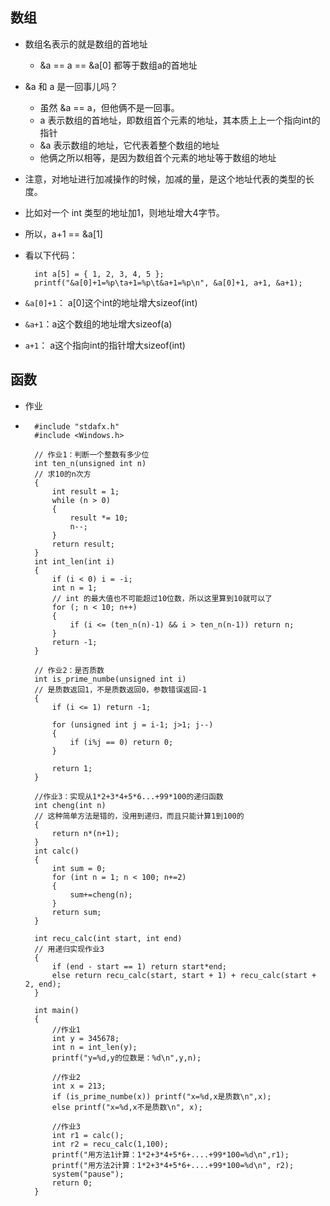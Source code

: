 ## 数组
* 数组名表示的就是数组的首地址
	* &a == a == &a[0]  都等于数组a的首地址
* &a 和 a 是一回事儿吗？
	* 虽然 &a == a，但他俩不是一回事。
	* a 表示数组的首地址，即数组首个元素的地址，其本质上上一个指向int的指针
	* &a 表示数组的地址，它代表着整个数组的地址
	* 他俩之所以相等，是因为数组首个元素的地址等于数组的地址
* 注意，对地址进行加减操作的时候，加减的量，是这个地址代表的类型的长度。
* 比如对一个 int 类型的地址加1，则地址增大4字节。
* 所以，a+1 == &a[1]
* 看以下代码：

		int a[5] = { 1, 2, 3, 4, 5 };
		printf("&a[0]+1=%p\ta+1=%p\t&a+1=%p\n", &a[0]+1, a+1, &a+1);
* `&a[0]+1`： a[0]这个int的地址增大sizeof(int)
* `&a+1`：a这个数组的地址增大sizeof(a)
* `a+1`： a这个指向int的指针增大sizeof(int)

## 函数

* 作业
* 
		#include "stdafx.h"
		#include <Windows.h>
		
		// 作业1：判断一个整数有多少位
		int ten_n(unsigned int n) 
		// 求10的n次方
		{
			int result = 1;
			while (n > 0)
			{
				result *= 10;
				n--;
			}
			return result;
		}
		int int_len(int i)
		{
			if (i < 0) i = -i;
			int n = 1;
			// int 的最大值也不可能超过10位数，所以这里算到10就可以了
			for (; n < 10; n++)
			{
				if (i <= (ten_n(n)-1) && i > ten_n(n-1)) return n;
			}
			return -1;
		}
		
		// 作业2：是否质数
		int is_prime_numbe(unsigned int i)
		// 是质数返回1，不是质数返回0，参数错误返回-1
		{
			if (i <= 1) return -1;
			
			for (unsigned int j = i-1; j>1; j--)
			{
				if (i%j == 0) return 0;
			}
		
			return 1;
		}
		
		//作业3：实现从1*2+3*4+5*6...+99*100的递归函数
		int cheng(int n)
		// 这种简单方法是错的，没用到递归，而且只能计算1到100的
		{
			return n*(n+1);
		}
		int calc()
		{
			int sum = 0;
			for (int n = 1; n < 100; n+=2)
			{
				sum+=cheng(n);
			}
			return sum;
		}
		
		int recu_calc(int start, int end)
		// 用递归实现作业3
		{
			if (end - start == 1) return start*end;
			else return recu_calc(start, start + 1) + recu_calc(start + 2, end);
		}
		
		int main()
		{
			//作业1
			int y = 345678;
			int n = int_len(y);
			printf("y=%d,y的位数是：%d\n",y,n);
		
			//作业2
			int x = 213;
			if (is_prime_numbe(x)) printf("x=%d,x是质数\n",x);
			else printf("x=%d,x不是质数\n", x);
		
			//作业3
			int r1 = calc();
			int r2 = recu_calc(1,100);
			printf("用方法1计算：1*2+3*4+5*6+....+99*100=%d\n",r1);
			printf("用方法2计算：1*2+3*4+5*6+....+99*100=%d\n", r2);
			system("pause");
			return 0;
		}
